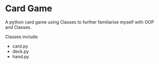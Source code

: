 # Card Game

A python card game using Classes to further familiarise myself with OOP and Classes.

Classes include:
 - card.py
 - deck.py
 - hand.py

